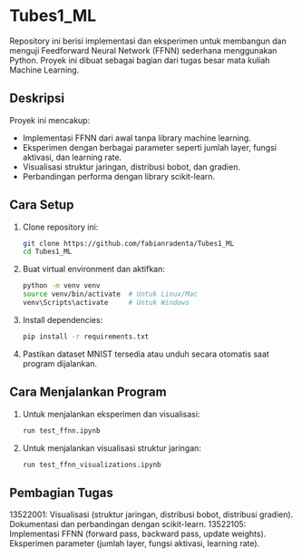 # Tubes1_ML

Repository ini berisi implementasi dan eksperimen untuk membangun dan menguji Feedforward Neural Network (FFNN) sederhana menggunakan Python. Proyek ini dibuat sebagai bagian dari tugas besar mata kuliah Machine Learning.

## Deskripsi
Proyek ini mencakup:
- Implementasi FFNN dari awal tanpa library machine learning.
- Eksperimen dengan berbagai parameter seperti jumlah layer, fungsi aktivasi, dan learning rate.
- Visualisasi struktur jaringan, distribusi bobot, dan gradien.
- Perbandingan performa dengan library scikit-learn.

## Cara Setup
1. Clone repository ini:
   ```bash
   git clone https://github.com/fabianradenta/Tubes1_ML
   cd Tubes1_ML
2. Buat virtual environment dan aktifkan:
    ```bash
    python -m venv venv
    source venv/bin/activate  # Untuk Linux/Mac
    venv\Scripts\activate     # Untuk Windows
3. Install dependencies:
    ```bash
    pip install -r requirements.txt
4. Pastikan dataset MNIST tersedia atau unduh secara otomatis saat program dijalankan.

## Cara Menjalankan Program
1. Untuk menjalankan eksperimen dan visualisasi:
    ```bash
    run test_ffnn.ipynb

2. Untuk menjalankan visualisasi struktur jaringan:
    ```bash
    run test_ffnn_visualizations.ipynb


## Pembagian Tugas
13522001: Visualisasi (struktur jaringan, distribusi bobot, distribusi gradien). Dokumentasi dan perbandingan dengan scikit-learn. 
13522105: Implementasi FFNN (forward pass, backward pass, update weights). Eksperimen parameter (jumlah layer, fungsi aktivasi, learning rate).
